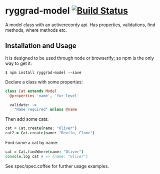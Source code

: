 # ryggrad-model [![Build Status](https://travis-ci.org/ryggrad/ryggrad-model.svg?branch=master)](https://travis-ci.org/ryggrad/ryggrad-model)

A model class with an activerecordy api. Has properties, validations, find methods, where methods etc.

## Installation and Usage

It is designed to be used through node or browserify; so npm is the only way to get it:

    $ npm install ryggrad-model --save

Declare a class with some properties:

~~~~coffeescript
class Cat extends Model
  @properties 'name', 'fur_level'

  validate: ->
    "Name required" unless @name
~~~~

Then add some cats:

~~~~coffeescript
cat = Cat.create(name: "Oliver")
cat2 = Cat.create(name: "Revilo, Clone")
~~~~

Find some a cat by name:

~~~~coffeescript
cat = Cat.findWhere(name: "Oliver")
console.log cat # => {name: "Oliver"}
~~~~

See spec/spec.coffee for further usage examples.
